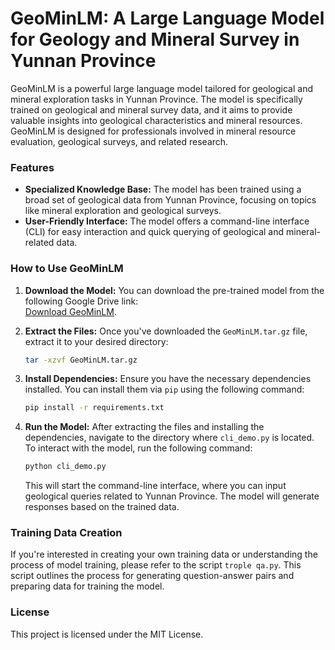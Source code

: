 # GeoMinLM: A Large Language Model for Geology and Mineral Survey in Yunnan Province

GeoMinLM is a powerful large language model tailored for geological and mineral exploration tasks in Yunnan Province. The model is specifically trained on geological and mineral survey data, and it aims to provide valuable insights into geological characteristics and mineral resources. GeoMinLM is designed for professionals involved in mineral resource evaluation, geological surveys, and related research.

### Features

- **Specialized Knowledge Base:** The model has been trained using a broad set of geological data from Yunnan Province, focusing on topics like mineral exploration and geological surveys.
- **User-Friendly Interface:** The model offers a command-line interface (CLI) for easy interaction and quick querying of geological and mineral-related data.

### How to Use GeoMinLM

1. **Download the Model:**
   You can download the pre-trained model from the following Google Drive link:  
   [Download GeoMinLM](...).

2. **Extract the Files:**
   Once you've downloaded the `GeoMinLM.tar.gz` file, extract it to your desired directory:

   ```bash
   tar -xzvf GeoMinLM.tar.gz
   ```

3. **Install Dependencies:**
   Ensure you have the necessary dependencies installed. You can install them via `pip` using the following command:

   ```bash
   pip install -r requirements.txt
   ```

4. **Run the Model:**
   After extracting the files and installing the dependencies, navigate to the directory where `cli_demo.py` is located. To interact with the model, run the following command:

   ```bash
   python cli_demo.py
   ```

   This will start the command-line interface, where you can input geological queries related to Yunnan Province. The model will generate responses based on the trained data.

### Training Data Creation

If you're interested in creating your own training data or understanding the process of model training, please refer to the script `trople qa.py`. This script outlines the process for generating question-answer pairs and preparing data for training the model.

### License

This project is licensed under the MIT License.
